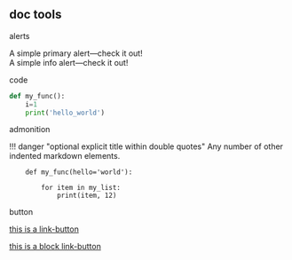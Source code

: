 ## doc tools

alerts 

<div class="alert alert-primary" role="alert">
  A simple primary alert—check it out!
</div>

<div class="alert alert-info" role="alert">
  A simple info alert—check it out!
</div>

code

```python
def my_func():
    i=1
    print('hello_world')
```

admonition

!!! danger "optional explicit title within double quotes"
    Any number of other indented markdown elements.
    
        def my_func(hello='world'):
    
            for item in my_list:
                print(item, 12)


button

<a class="btn btn-success" href="#">this is a link-button</a>

<a class="btn btn-info btn-lg btn-block" href="https://colab.research.google.com/github/Alcampopiano/hypothesize/blob/master/examples/hypothesize_notebook_for_colab.ipynb" target="_blank">this is a block link-button</a>